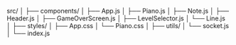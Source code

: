 src/
│
├── components/
│   ├── App.js
│   ├── Piano.js
│   ├── Note.js
│   ├── Header.js
│   ├── GameOverScreen.js
│   ├── LevelSelector.js
│   └── Line.js
│
├── styles/
│   ├── App.css
│   └── Piano.css
│
├── utils/
│   └── socket.js
│
└── index.js
